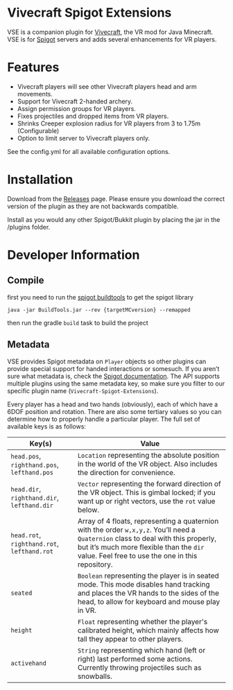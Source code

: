 # Vivecraft Spigot Extensions
VSE is a companion plugin for [Vivecraft](http://www.vivecraft.org), the VR mod for Java Minecraft. 
VSE is for [Spigot](https://www.spigotmc.org/) servers and adds several enhancements for VR players.

# Features
 - Vivecraft players will see other Vivecraft players head and arm movements.
 - Support for Vivecraft 2-handed archery.
 - Assign permission groups for VR players.
 - Fixes projectiles and dropped items from VR players.
 - Shrinks Creeper explosion radius for VR players from 3 to 1.75m (Configurable)
 - Option to limit server to Vivecraft players only.

See the config.yml for all available configuration options.

# Installation
Download from the [Releases](https://github.com/jrbudda/Vivecraft_Spigot_Extensions/releases) page. Please ensure you download the correct version of the plugin as they are not backwards compatible.

Install as you would any other Spigot/Bukkit plugin by placing the jar in the /plugins folder. 

# Developer Information
## Compile
first you need to run the [spigot buildtools](https://www.spigotmc.org/wiki/buildtools/) to get the spigot library
```
java -jar BuildTools.jar --rev {targetMCversion} --remapped
```
then run the gradle `build` task to build the project


## Metadata
VSE provides Spigot metadata on `Player` objects so other plugins can provide special support for handed interactions or somesuch. If you aren’t sure what metadata is, check the [Spigot documentation](https://hub.spigotmc.org/javadocs/spigot/org/bukkit/metadata/Metadatable.html). The API supports multiple plugins using the same metadata key, so make sure you filter to our specific plugin name (`Vivecraft-Spigot-Extensions`).

Every player has a head and two hands (obviously), each of which have a 6DOF position and rotation. There are also some tertiary values so you can determine how to properly handle a particular player. The full set of available keys is as follows:

Key(s) | Value
--- | -----
`head.pos`, `righthand.pos`, `lefthand.pos` | `Location` representing the absolute position in the world of the VR object. Also includes the direction for convenience.
`head.dir`, `righthand.dir`, `lefthand.dir` | `Vector` representing the forward direction of the VR object. This is gimbal locked; if you want up or right vectors, use the `rot` value below.
`head.rot`, `righthand.rot`, `lefthand.rot` | Array of 4 floats, representing a quaternion with the order `w,x,y,z`. You’ll need a `Quaternion` class to deal with this properly, but it’s much more flexible than the `dir` value. Feel free to use the one in this repository.
`seated` | `Boolean` representing the player is in seated mode. This mode disables hand tracking and places the VR hands to the sides of the head, to allow for keyboard and mouse play in VR.
`height` | `Float` representing whether the player's calibrated height, which mainly affects how tall they appear to other players.
`activehand` | `String` representing which hand (left or right) last performed some actions. Currently throwing projectiles such as snowballs.
